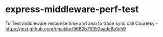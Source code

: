 # express-middleware-perf-test
To Test middleware response time and also to trace sync call
Courtesy  - https://gist.github.com/ghaiklor/9682b79353aade8a1e59
